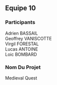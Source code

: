 ## Equipe 10

### Participants
Adrien BASSAIL  
Geoffrey VANISCOTTE  
Virgil FORESTAL  
Lucas ANTOINE  
Loic BOMBARD  

### Nom Du Projet
Medieval Quest
